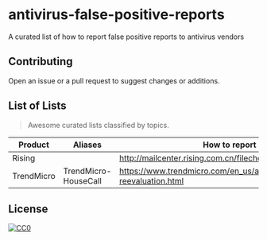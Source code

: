 # antivirus-false-positive-reports

A curated list of how to report false positive reports to antivirus vendors

## Contributing

Open an issue or a pull request to suggest changes or additions.

## List of Lists
> Awesome curated lists classified by topics.

| Product | Aliases | How to report |
| --- | --- | --- |
| Rising | | http://mailcenter.rising.com.cn/filecheck_en/ |
| TrendMicro | TrendMicro-HouseCall| https://www.trendmicro.com/en_us/about/legal/detection-reevaluation.html |

## License

[![CC0](https://i.creativecommons.org/p/zero/1.0/88x31.png)](https://creativecommons.org/publicdomain/zero/1.0/)
